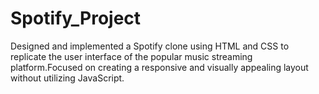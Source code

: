 # Spotify_Project
Designed and implemented a Spotify clone using HTML and CSS to replicate the user interface of the popular music streaming platform.Focused on creating a responsive and visually appealing layout without utilizing JavaScript.
